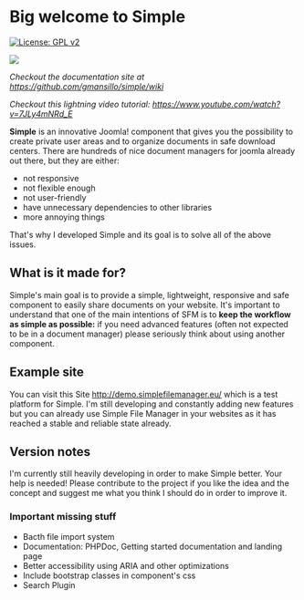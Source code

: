 # Big welcome to Simple

[![License: GPL v2](https://img.shields.io/badge/License-GPL%20v2-blue.svg)](https://www.gnu.org/licenses/old-licenses/gpl-2.0.en.html)  

![](http://www.simplefilemanager.eu/img/backend-simple.gif)  

*Checkout the documentation site at https://github.com/gmansillo/simple/wiki*  

*Checkout this lightning video tutorial: https://www.youtube.com/watch?v=7JLy4mNRd_E*   

**Simple** is an innovative Joomla! component that gives you the possibility to create private user areas and to organize documents in safe download centers. There are hundreds of nice document managers for joomla already out there, but they are either:

-  not responsive
-  not flexible enough
-  not user-friendly
-  have unnecessary dependencies to other libraries
-  more annoying things

That's why I developed Simple and its goal is to solve all of the above issues.

## What is it made for?

Simple's main goal is to provide a simple, lightweight, responsive and safe component to easily share documents on your website. It's important to understand that one of the main intentions of SFM is to **keep the workflow as simple as possible:** if you need advanced features (often not expected to be in a document manager) please seriously think about using another component. 

## Example site

You can visit this Site http://demo.simplefilemanager.eu/ which is a test platform for Simple. I'm still developing and constantly adding new features but you can already use Simple File Manager in your websites as it has reached a stable and reliable state already.

## Version notes

I'm currently still heavily developing in order to make Simple better. Your help is needed! Please contribute to the project if you like the idea and the concept and suggest me what you think I should do in order to improve it.

### Important missing stuff

-  Bacth file import system
-  Documentation: PHPDoc, Getting started documentation and landing page
-  Better accessibility using ARIA and other optimizations
-  Include bootstrap classes in component's css
-  Search Plugin 
